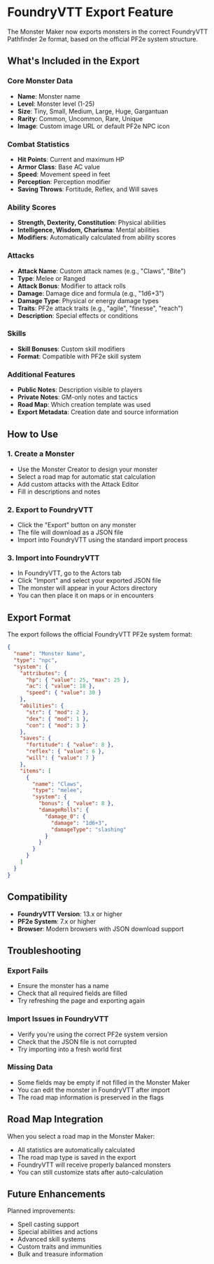 # FoundryVTT Export Feature

The Monster Maker now exports monsters in the correct FoundryVTT Pathfinder 2e format, based on the official PF2e system structure.

## What's Included in the Export

### Core Monster Data
- **Name**: Monster name
- **Level**: Monster level (1-25)
- **Size**: Tiny, Small, Medium, Large, Huge, Gargantuan
- **Rarity**: Common, Uncommon, Rare, Unique
- **Image**: Custom image URL or default PF2e NPC icon

### Combat Statistics
- **Hit Points**: Current and maximum HP
- **Armor Class**: Base AC value
- **Speed**: Movement speed in feet
- **Perception**: Perception modifier
- **Saving Throws**: Fortitude, Reflex, and Will saves

### Ability Scores
- **Strength, Dexterity, Constitution**: Physical abilities
- **Intelligence, Wisdom, Charisma**: Mental abilities
- **Modifiers**: Automatically calculated from ability scores

### Attacks
- **Attack Name**: Custom attack names (e.g., "Claws", "Bite")
- **Type**: Melee or Ranged
- **Attack Bonus**: Modifier to attack rolls
- **Damage**: Damage dice and formula (e.g., "1d6+3")
- **Damage Type**: Physical or energy damage types
- **Traits**: PF2e attack traits (e.g., "agile", "finesse", "reach")
- **Description**: Special effects or conditions

### Skills
- **Skill Bonuses**: Custom skill modifiers
- **Format**: Compatible with PF2e skill system

### Additional Features
- **Public Notes**: Description visible to players
- **Private Notes**: GM-only notes and tactics
- **Road Map**: Which creation template was used
- **Export Metadata**: Creation date and source information

## How to Use

### 1. Create a Monster
- Use the Monster Creator to design your monster
- Select a road map for automatic stat calculation
- Add custom attacks with the Attack Editor
- Fill in descriptions and notes

### 2. Export to FoundryVTT
- Click the "Export" button on any monster
- The file will download as a JSON file
- Import into FoundryVTT using the standard import process

### 3. Import into FoundryVTT
- In FoundryVTT, go to the Actors tab
- Click "Import" and select your exported JSON file
- The monster will appear in your Actors directory
- You can then place it on maps or in encounters

## Export Format

The export follows the official FoundryVTT PF2e system format:

```json
{
  "name": "Monster Name",
  "type": "npc",
  "system": {
    "attributes": {
      "hp": { "value": 25, "max": 25 },
      "ac": { "value": 18 },
      "speed": { "value": 30 }
    },
    "abilities": {
      "str": { "mod": 2 },
      "dex": { "mod": 1 },
      "con": { "mod": 3 }
    },
    "saves": {
      "fortitude": { "value": 8 },
      "reflex": { "value": 6 },
      "will": { "value": 7 }
    },
    "items": [
      {
        "name": "Claws",
        "type": "melee",
        "system": {
          "bonus": { "value": 8 },
          "damageRolls": {
            "damage_0": {
              "damage": "1d6+3",
              "damageType": "slashing"
            }
          }
        }
      }
    ]
  }
}
```

## Compatibility

- **FoundryVTT Version**: 13.x or higher
- **PF2e System**: 7.x or higher
- **Browser**: Modern browsers with JSON download support

## Troubleshooting

### Export Fails
- Ensure the monster has a name
- Check that all required fields are filled
- Try refreshing the page and exporting again

### Import Issues in FoundryVTT
- Verify you're using the correct PF2e system version
- Check that the JSON file is not corrupted
- Try importing into a fresh world first

### Missing Data
- Some fields may be empty if not filled in the Monster Maker
- You can edit the monster in FoundryVTT after import
- The road map information is preserved in the flags

## Road Map Integration

When you select a road map in the Monster Maker:
- All statistics are automatically calculated
- The road map type is saved in the export
- FoundryVTT will receive properly balanced monsters
- You can still customize stats after auto-calculation

## Future Enhancements

Planned improvements:
- Spell casting support
- Special abilities and actions
- Advanced skill systems
- Custom traits and immunities
- Bulk and treasure information 